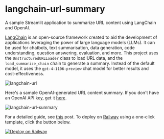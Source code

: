 # langchain-url-summary
A sample Streamlit application to summarize URL content using LangChain and OpenAI.

[LangChain](https://langchain.readthedocs.io/en/latest) is an open-source framework created to aid the development of applications leveraging the power of large language models (LLMs). It can be used for chatbots, text summarisation, data generation, code understanding, question answering, evaluation, and more. This project uses the `UnstructuredURLLoader` class to load URL data, and the `load_summarize_chain` chain to generate a summary. Instead of the default model, it uses the `gpt-4-1106-preview` chat model for better results and cost-effectiveness. 

<img src="./../images/langchain-url.png" alt="langchain-url"/>

Here's a sample OpenAI-generated URL content summary. If you don't have an OpenAI API key, get it [here](https://platform.openai.com/account/api-keys).

<img src="./../images/langchain-url-summary.png" alt="langchain-url-summary"/>

For a detailed guide, see [this](https://alphasec.io/blinkist-for-urls-with-langchain-and-openai) post. To deploy on [Railway](https://railway.app/?referralCode=alphasec) using a one-click template, click the button below.

[![Deploy on Railway](https://railway.app/button.svg)](https://railway.app/new/template/oE8sWo?referralCode=alphasec)
